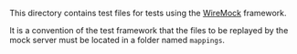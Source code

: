This directory contains test files for tests using the [WireMock](http://wiremock.org/) framework.

It is a convention of the test framework that the files to be replayed by the mock server must be located in a
folder named `mappings`.

